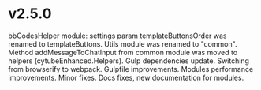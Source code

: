 v2.5.0
======
bbCodesHelper module: settings param templateButtonsOrder was renamed to templateButtons.
Utils module was renamed to "common".
Method addMessageToChatInput from common module was moved to helpers (cytubeEnhanced.Helpers).
Gulp dependencies update. Switching from browserify to webpack. Gulpfile improvements.
Modules performance improvements.
Minor fixes.
Docs fixes, new documentation for modules.